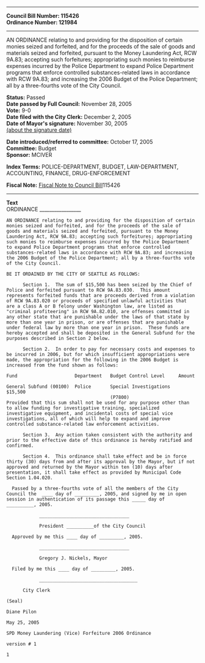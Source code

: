 * * * * *  
  
**Council Bill Number: [](#h0)[](#h2)115426**   
**Ordinance Number: 121984**  
  
* * * * *  
  
AN ORDINANCE relating to and providing for the disposition of certain monies seized and forfeited, and for the proceeds of the sale of goods and materials seized and forfeited, pursuant to the Money Laundering Act, RCW 9A.83; accepting such forfeitures; appropriating such monies to reimburse expenses incurred by the Police Department to expand Police Department programs that enforce controlled substances-related laws in accordance with RCW 9A.83; and increasing the 2006 Budget of the Police Department; all by a three-fourths vote of the City Council.  
  
**Status:** Passed   
**Date passed by Full Council:** November 28, 2005   
**Vote:** 9-0   
**Date filed with the City Clerk:** December 2, 2005   
**Date of Mayor's signature:** November 30, 2005   
[(about the signature date)](/~public/approvaldate.htm)   
  
  
**Date introduced/referred to committee:** October 17, 2005   
**Committee:** Budget   
**Sponsor:** MCIVER   
  
**Index Terms:** POLICE-DEPARTMENT, BUDGET, LAW-DEPARTMENT, ACCOUNTING, FINANCE, DRUG-ENFORCEMENT  
  
**Fiscal Note:** [Fiscal Note to Council Bill](http://clerk.seattle.gov/~public/fnote/115426.htm)[](#h1)[](#h3)115426  
  
* * * * *  
  
**Text**  
    ORDINANCE _________________  
  
    AN ORDINANCE relating to and providing for the disposition of certain  
    monies seized and forfeited, and for the proceeds of the sale of  
    goods and materials seized and forfeited, pursuant to the Money  
    Laundering Act, RCW 9A.83; accepting such forfeitures; appropriating  
    such monies to reimburse expenses incurred by the Police Department  
    to expand Police Department programs that enforce controlled  
    substances-related laws in accordance with RCW 9A.83; and increasing  
    the 2006 Budget of the Police Department; all by a three-fourths vote  
    of the City Council.  
  
    BE IT ORDAINED BY THE CITY OF SEATTLE AS FOLLOWS:  
  
          Section 1.  The sum of $15,500 has been seized by the Chief of  
    Police and forfeited pursuant to RCW 9A.83.030.  This amount  
    represents forfeited funds that are proceeds derived from a violation  
    of RCW 9A.83.020 or proceeds of specified unlawful activities that  
    are a class A or B felony under Washington law, are listed as  
    "criminal profiteering" in RCW 9A.82.010, are offenses committed in  
    any other state that are punishable under the laws of that state by  
    more than one year in prison, or are offenses that are punishable  
    under federal law by more than one year in prison.  These funds are  
    hereby accepted and shall be deposited in the General Subfund for the  
    purposes described in Section 2 below.  
  
          Section 2.  In order to pay for necessary costs and expenses to  
    be incurred in 2006, but for which insufficient appropriations were  
    made, the appropriation for the following in the 2006 Budget is  
    increased from the fund shown as follows:  
  
    Fund                     Department   Budget Control Level     Amount  
  
    General Subfund (00100)  Police       Special Investigations    $15,500  
                                          (P7800)  
    Provided that this sum shall not be used for any purpose other than  
    to allow funding for investigative training, specialized  
    investigative equipment, and incidental costs of special vice  
    investigations, all of which will help to expand and improve  
    controlled substance-related law enforcement activities.  
  
          Section 3.  Any action taken consistent with the authority and  
    prior to the effective date of this ordinance is hereby ratified and  
    confirmed.  
  
          Section 4.  This ordinance shall take effect and be in force  
    thirty (30) days from and after its approval by the Mayor, but if not  
    approved and returned by the Mayor within ten (10) days after  
    presentation, it shall take effect as provided by Municipal Code  
    Section 1.04.020.  
  
      Passed by a three-fourths vote of all the members of the City  
    Council the  ____ day of _________, 2005, and signed by me in open  
    session in authentication of its passage this _____ day of  
    __________, 2005.  
  
                _________________________________  
  
                President __________of the City Council  
  
      Approved by me this ____ day of _________, 2005.  
  
                _________________________________  
  
                Gregory J. Nickels, Mayor  
  
      Filed by me this ____ day of _________, 2005.  
  
                ____________________________________  
  
          City Clerk  
  
    (Seal)  
  
    Diane Pilon  
  
    May 25, 2005  
  
    SPD Money Laundering (Vice) Forfeiture 2006 Ordinance  
  
    version # 1  
  
    1  

